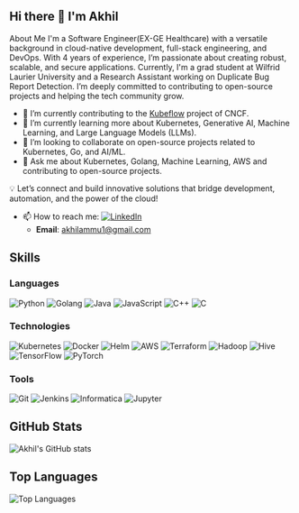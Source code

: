 ## Hi there 👋 I'm Akhil

About Me
I'm a Software Engineer(EX-GE Healthcare) with a versatile background in cloud-native development, full-stack engineering, and DevOps. With 4 years of experience, I’m passionate about creating robust, scalable, and secure applications. Currently, I'm a grad student at Wilfrid Laurier University and a Research Assistant working on Duplicate Bug Report Detection. I’m deeply committed to contributing to open-source projects and helping the tech community grow.

- 🔭 I’m currently contributing to the [Kubeflow](https://github.com/kubeflow) project of CNCF.
- 🌱 I’m currently learning more about Kubernetes, Generative AI, Machine Learning, and Large Language Models (LLMs).
- 👯 I’m looking to collaborate on open-source projects related to Kubernetes, Go, and AI/ML.
- 💬 Ask me about Kubernetes, Golang, Machine Learning, AWS and contributing to open-source projects.

💡 Let’s connect and build innovative solutions that bridge development, automation, and the power of the cloud!
- 📫 How to reach me: 
  [![LinkedIn](https://img.shields.io/badge/LinkedIn-blue?style=for-the-badge&logo=linkedin&logoColor=white)](https://www.linkedin.com/in/akhil-a-62495512b/)
  - **Email**: akhilammu1@gmail.com

## Skills
### Languages
![Python](https://img.shields.io/badge/Python-3776AB?style=for-the-badge&logo=python&logoColor=white)
![Golang](https://img.shields.io/badge/Go-00ADD8?style=for-the-badge&logo=go&logoColor=white)
![Java](https://img.shields.io/badge/Java-007396?style=for-the-badge&logo=java&logoColor=white)
![JavaScript](https://img.shields.io/badge/JavaScript-F7DF1E?style=for-the-badge&logo=javascript&logoColor=black)
![C++](https://img.shields.io/badge/C++-00599C?style=for-the-badge&logo=cplusplus&logoColor=white)
![C](https://img.shields.io/badge/C-00599C?style=for-the-badge&logo=c&logoColor=white)

### Technologies
![Kubernetes](https://img.shields.io/badge/Kubernetes-326CE5?style=for-the-badge&logo=kubernetes&logoColor=white)
![Docker](https://img.shields.io/badge/Docker-2496ED?style=for-the-badge&logo=docker&logoColor=white)
![Helm](https://img.shields.io/badge/Helm-0F1689?style=for-the-badge&logo=helm&logoColor=white)
![AWS](https://img.shields.io/badge/Amazon_AWS-232F3E?style=for-the-badge&logo=amazonaws&logoColor=white)
![Terraform](https://img.shields.io/badge/Terraform-623CE4?style=for-the-badge&logo=terraform&logoColor=white)
![Hadoop](https://img.shields.io/badge/Hadoop-66CCFF?style=for-the-badge&logo=apachehadoop&logoColor=black)
![Hive](https://img.shields.io/badge/Hive-FDEE21?style=for-the-badge&logo=apachehive&logoColor=black)
![TensorFlow](https://img.shields.io/badge/TensorFlow-FF6F00?style=for-the-badge&logo=tensorflow&logoColor=white)
![PyTorch](https://img.shields.io/badge/PyTorch-EE4C2C?style=for-the-badge&logo=pytorch&logoColor=white)

### Tools
![Git](https://img.shields.io/badge/Git-F05032?style=for-the-badge&logo=git&logoColor=white)
![Jenkins](https://img.shields.io/badge/Jenkins-D24939?style=for-the-badge&logo=jenkins&logoColor=white)
![Informatica](https://img.shields.io/badge/Informatica-FF4C00?style=for-the-badge&logo=informatica&logoColor=white)
![Jupyter](https://img.shields.io/badge/Jupyter-F37626?style=for-the-badge&logo=jupyter&logoColor=white)

## GitHub Stats
![Akhil's GitHub stats](https://github-readme-stats.vercel.app/api?username=akhilsaivenkata&show_icons=true&theme=radical)

## Top Languages
![Top Languages](https://github-readme-stats.vercel.app/api/top-langs/?username=akhilsaivenkata&layout=compact&theme=radical)
